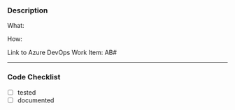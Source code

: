 ### Description
What:

How:

Link to Azure DevOps Work Item: AB#

---

### Code Checklist
- [ ] tested
- [ ] documented
